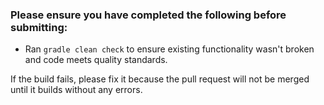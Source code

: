 ### Please ensure you have completed the following before submitting:
- Ran `gradle clean check` to ensure existing functionality wasn't broken and code meets quality standards.

If the build fails, please fix it because the pull request will not be merged until it builds without any errors.